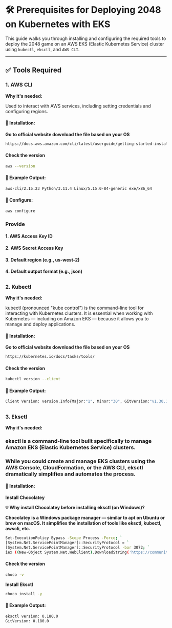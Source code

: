 # 🛠️ Prerequisites for Deploying 2048 on Kubernetes with EKS

This guide walks you through installing and configuring the required tools to deploy the 2048 game on an AWS EKS (Elastic Kubernetes Service) cluster using `kubectl`, `eksctl`, and `AWS CLI`.

---

## ✅ Tools Required

### 1. **AWS CLI**

**Why it's needed:**  

Used to interact with AWS services, including setting credentials and configuring regions.

#### 🔧 Installation:

**Go to official website download the file based on your OS**
```bash
https://docs.aws.amazon.com/cli/latest/userguide/getting-started-install.html

````
#### Check the version 
```bash
aws --version
````
#### 📌 Example Output:
````bash
aws-cli/2.15.23 Python/3.11.4 Linux/5.15.0-84-generic exe/x86_64
````
#### 🔐 Configure:
````bash
aws configure
````
### Provide 
#### 1. AWS Access Key ID
#### 2. AWS Secret Access Key
#### 3. Default region (e.g., us-west-2)
#### 4. Default output format (e.g., json)


## 

### 2. **Kubectl**

**Why it's needed:**  

kubectl (pronounced "kube control") is the command-line tool for interacting with Kubernetes clusters.
It is essential when working with Kubernetes — including on Amazon EKS — because it allows you to manage and deploy applications.

#### 🔧 Installation:

**Go to official website download the file based on your OS**
```bash
https://kubernetes.io/docs/tasks/tools/

````
#### Check the version 
```bash
kubectl version --client

````
#### 📌 Example Output:
````bash
Client Version: version.Info{Major:"1", Minor:"30", GitVersion:"v1.30.1", ...}
````

##

### 3. **Eksctl**

**Why it's needed:**  
### eksctl is a command-line tool built specifically to manage Amazon EKS (Elastic Kubernetes Service) clusters.

### While you could create and manage EKS clusters using the AWS Console, CloudFormation, or the AWS CLI, eksctl dramatically simplifies and automates the process.



#### 🔧 Installation:

**Install Chocolatey**

**💡 Why install Chocolatey before installing eksctl (on Windows)?**

**Chocolatey is a Windows package manager — similar to apt on Ubuntu or brew on macOS. It simplifies the installation of tools like eksctl, kubectl, awscli, etc.**

```bash
Set-ExecutionPolicy Bypass -Scope Process -Force; `
[System.Net.ServicePointManager]::SecurityProtocol = `
[System.Net.ServicePointManager]::SecurityProtocol -bor 3072; `
iex ((New-Object System.Net.WebClient).DownloadString('https://community.chocolatey.org/install.ps1'))

````
#### Check the version 
```bash
choco -v

````
**Install Eksctl**
````bash
choco install -y
````

#### 📌 Example Output:
````bash
eksctl version: 0.180.0
GitVersion: 0.180.0
````
